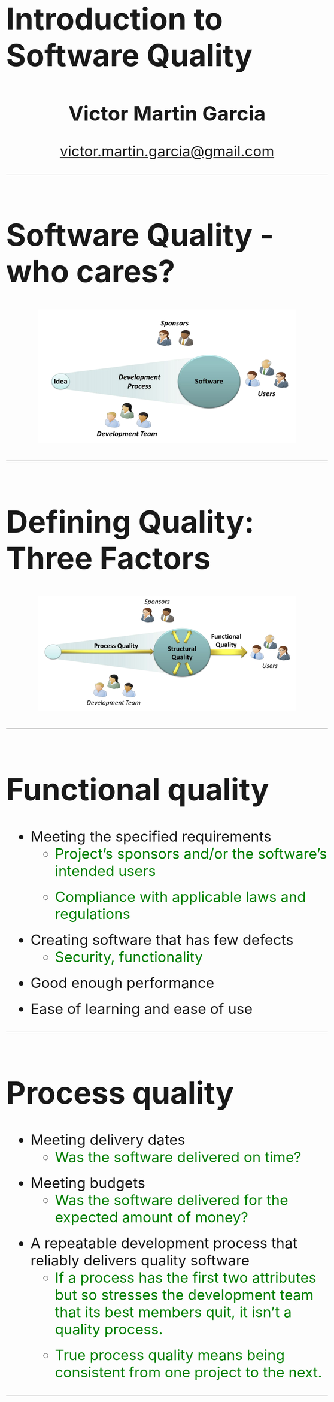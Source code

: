 <style>
body {
    background: none;
	font-size:2.4em;
}
h1 {
	font-size: 2.1em;
}
h2 {
	font-size: 1.4em;
}
.line{
	font-size: 0.7em;
	line-height: 1.4em;
}
li {
    margin-bottom: 0.6em;
}
img[alt=who_cares] { height: 50%; width: 50%; }
</style>

# Introduction to Software Quality

<center>
<h2>Victor Martin Garcia</h2>

<p><a href="mailto:victor.martin.garcia@gmail.com">victor.martin.garcia@gmail.com</a></p>

</center>

------

# Software Quality - who cares?

<center>
<img src="img/slide2/who_cares.png" style="width: 80%; height:80%"/>
</center>

------

# Defining Quality: Three Factors

<center>
<img src="img/slide2/quality_factors.png" style="width: 80%; height:80%"/>
</center>

------
# Functional quality

* Meeting the specified requirements
	* <span style="color:green">Project’s sponsors and/or the software’s intended users</span>
	* <span style="color:green">Compliance with applicable laws and regulations</span>
* Creating software that has few defects
	* <span style="color:green">Security, functionality</span>
* Good enough performance
* Ease of learning and ease of use

------

# Process quality

* Meeting delivery dates
	* <span style="color:green">Was the software delivered on time?</span>
* Meeting budgets
	* <span style="color:green">Was the software delivered for the expected amount of money?</span>
* A repeatable development process that reliably delivers quality software
	* <span style="color:green">If a process has the first two attributes but so stresses the development team that its best members quit, it isn’t a quality process.</span>
	* <span style="color:green">True process quality means being consistent from one project to the next.</span>

------

# Not isolated!

* Many connections amongst the 3 aspects of quality

* Positive:
	* <span style="color:green">Improving the process quality usually will improve functional quality</span>

* Negative:
	* <span style="color:green">Speeding up the development can improve the process (meeting deadlines, cutting features) but degrade structural and functional quality</span>

------

# Difference of interest 1/2

* Users
	* <span style="color:green">Care primarly about functional quality</span>
	* <span style="color:green">Likely to care about some aspects of process quality (delivery date)</span>
	* <span style="color:green">Users typically don't care at all about structural quality</span>

* Developers
	* <span style="color:green">Care about structural quality</span>
	* <span style="color:green">Also care about functional quality</span>
		* <span style="color:red">Perhaps a bit less than users since cutting features that users want could make life easier for developers</span>
	* <span style="color:green">Care a lot about process quality, in part because it provides many of the metrics by which they're measured</span>

------

# Difference of interest 2/2

* Sponsors
	* <span style="color:green">Care about everything!</span>
	* <span style="color:green">Sponsors are striving to create business value, and the best way to do it is by taking a broad view of software quality</span>

------

# Why bother? 1/2

Safety-critical software in medicine, transportation, nuclear-energy research and industry, aeronautics, military, ...

> _The Role of Software in Recent Catastrophic Accidents_. Wong et al., 2009 [PDF](http://paris.utdallas.edu/reu/document/01-Publications/08-Recent-Catastrophic-Accidents-SSIRI-2010.pdf)

> List of software bugs. Wikipedia. [HTML](https://en.wikipedia.org/wiki/List_of_software_bugs)

------

# Why bother? 2/2

At the XP Day 2009 conference in London, Google’s Mark Striebeck reported on Google’s estimates around the cost of delay in fixing defects:

* <span style="color:red">$5</span> to fix a bug immediately after a programmer had introduced it
* <span style="color:red">$50</span> if it escaped the programmer’s eyes and was found only after running a full build of the project
* <span style="color:red">$500</span> if it was found during an integration test
* <span style="color:red">$5000</span> if it managed to find its way to a system test

------

# Motivation

Measuring software quality is motivated by at least two reasons:

* Risk Management
	* <span style="color:green">Sofware failure has caused more than inconvenience. Software errors have caused human fatalities</span>
	* <span style="color:green">Causes range from poorly designed user interfaces to direct programming errors</span>
* Cost Management
	* <span style="color:green">An application with good structural software quality costs less to maintain and is easier to understand and change in response to pressing business needs</span>
	* <span style="color:green">Poor application structural quality in core business applications results in cost and schedule overruns and creates waste in the form of rework</span>

------

# Desirable properties 1/2
<center><h2>(CISQ's Quality model)</h2></center>

* Reliability
	* <span style="color:green">Measures the level of risk and the likelihood of potential application failures</span>
	* <span style="color:green">It also measures the defects injected due to modifications made to the software</span>
* Efficiency
	* <span style="color:green">Especially important for applications in high execution speed environments sudh as algorithmic or transactional processing where performance and scalability are paramount</span>

------

# Desirable properties 1/2
<center><h2>(CISQ's Quality model)</h2></center>

* Security
	* <span style="color:green">A measure of the likelihood of potential security breaches due to poor coding parctices and architecture</span>
	* <span style="color:green">This quantifies the risk of encountering critical vulnerabilities that damage the business</span>
* Maintainability
	* <span style="color:green">Adaptability, portability and tranferability (from one development team to another)</span>
* Size
	* <span style="color:green">It impacts maintainability</span>

------

# Improving software quality 1/2

* Functional quality
	* <span style="color:green;font-weight:bold;">Testing</span>
		* <span style="color:red">Manual</span>
		* <span style="color:red">Automated</span>

* Structural quality
	* <span style="color:green;font-weight:bold;">Refactoring</span>
	* <span style="color:green">Static code analysis</span>
	* <span style="color:green">Profiling</span>

------

# Improving software quality 2/2

* Process quality
	* <span style="color:green;">Methodology</span>
	* <span style="color:green;">Issue tracking</span>
	* <span style="color:green;">Project management</span>
	* <span style="color:green;">Bug tracking</span>

------

# Sources

> _The Three Aspects of Software Quality: Functional, Structual, and Process_. David Chapell. [PDF](http://www.davidchappell.com/writing/white_papers/The_Three_Aspects_of_Software_Quality_v1.0-Chappell.pdf)

> Software Quality. Wikipedia. [HTML](https://en.wikipedia.org/wiki/Software_quality)

> _The Role of Software in Recent Catastrophic Accidents_. Wong et al., 2009. [PDF](http://paris.utdallas.edu/reu/document/01-Publications/08-Recent-Catastrophic-Accidents-SSIRI-2010.pdf)

> List of software bugs. Wikipedia. [HTML](https://en.wikipedia.org/wiki/List_of_software_bugs)

------

# Questions?